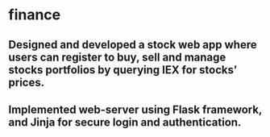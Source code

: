 # finance 

## Designed and developed a stock web app where users can register to buy, sell and manage stocks portfolios by querying IEX for stocks’ prices.
## Implemented web-server using Flask framework, and Jinja for secure login and authentication.
